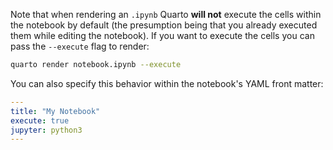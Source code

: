 Note that when rendering an `.ipynb` Quarto **will not** execute the cells within the notebook by default (the presumption being that you already executed them while editing the notebook). If you want to execute the cells you can pass the `--execute` flag to render:

``` bash
quarto render notebook.ipynb --execute
```

You can also specify this behavior within the notebook's YAML front matter:

``` yaml
---
title: "My Notebook"
execute: true
jupyter: python3
---
```
